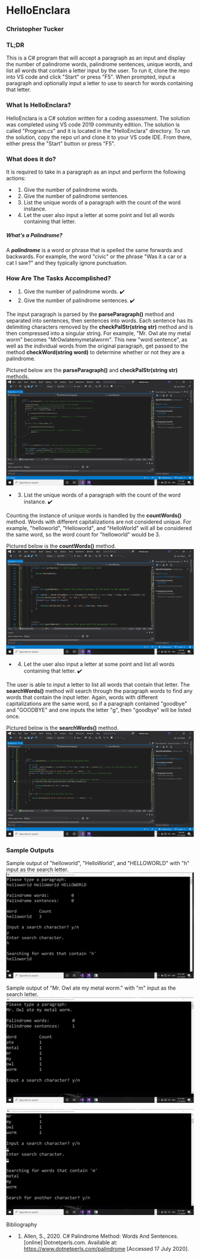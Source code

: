 # **HelloEnclara**
### **Christopher Tucker**
### TL;DR
This is a C# program that will accept a paragraph as an input and display the number of palindrome words, palindrome sentences, unique words, and list all words that contain a letter input by the user. To run it, clone the repo into VS code and click "Start" or press "F5". When prompted, input a paragraph and optionally input a letter to use to search for words containing that letter.
### What Is HelloEnclara?
HelloEnclara is a C# solution written for a coding assessment. The solution was completed using VS code 2019 community edition. The solution is called "Program.cs" and it is located in the "HelloEnclara" directory. To run the solution, copy the repo url and clone it to your VS code IDE. From there, either press the "Start" button or press "F5".


### What does it do?
It is required to take in a paragraph as an input and perform the following actions:
- 1. Give the number of palindrome words.
- 2. Give the number of palindrome sentences.
- 3. List the unique words of a paragraph with the count of the word instance.
- 4. Let the user also input a letter at some point and list all words containing that letter.
##### What's a Palindrome?
A ***palindrome*** is a word or phrase that is spelled the same forwards and backwards. For example, the word "civic" or the phrase "Was it a car or a cat I saw?" and they typically ignore punctuation.
### How Are The Tasks Accomplished?
- 1. Give the number of palindrome words. :heavy_check_mark:
- 2. Give the number of palindrome sentences. :heavy_check_mark:

The input paragraph is parsed by the **parseParagraph()** method and separated into sentences, then sentences into words. Each sentence has its delimiting characters removed by the **checkPalStr(string str)** method and is then compressed into a singular string. For example, "Mr. Owl ate my metal worm" becomes "MrOwlatemymetalworm". This new "word sentence", as well as the individual words from the original paragraph, get passed to the method **checkWord(string word)** to determine whether or not they are a palindrome.

Pictured below are the **parseParagraph()** and **checkPalStr(string str)** methods.
![alt text](https://github.com/tuckercr1/HelloEnclara/blob/master/photos/parseParagraph%20%2B%20checkPalStr.png)


- 3. List the unique words of a paragraph with the count of the word instance. :heavy_check_mark:

Counting the instance of unique words is handled by the **countWords()** method. Words with different capitalizations are not considered unique. For example, "helloworld", "Helloworld", and "HelloWorld" will all be considered the same word, so the word count for "helloworld" would be 3.


Pictured below is the **countWords()** method.
![alt text](https://github.com/tuckercr1/HelloEnclara/blob/master/photos/countWords.png)


- 4. Let the user also input a letter at some point and list all words containing that letter. :heavy_check_mark:

The user is able to input a letter to list all words that contain that letter. The **searchWords()** method will search through the paragraph words to find any words that contain the input letter. Again, words with different capitalizations are the same word, so if a paragraph contained "goodbye" and "GOODBYE" and one inputs the letter "g", then "goodbye" will be listed once.

Pictured below is the **searchWords()** method.
![alt text](https://github.com/tuckercr1/HelloEnclara/blob/master/photos/searchWords.png)


### Sample Outputs
Sample output of "helloworld", "HelloWorld", and "HELLOWORLD" with "h" input as the search letter.
![alt text](https://github.com/tuckercr1/HelloEnclara/blob/master/photos/Sample%201.png)

Sample output of "Mr. Owl ate my metal worm." with "m" input as the search letter.
![alt text](https://github.com/tuckercr1/HelloEnclara/blob/master/photos/Sample%202%20(1).png)


![alt text](https://github.com/tuckercr1/HelloEnclara/blob/master/photos/Sample%202%20(2).png)


Bibliography
- 1. Allen, S., 2020. C# Palindrome Method: Words And Sentences. [online] Dotnetperls.com. Available at: <https://www.dotnetperls.com/palindrome> [Accessed 17 July 2020].
